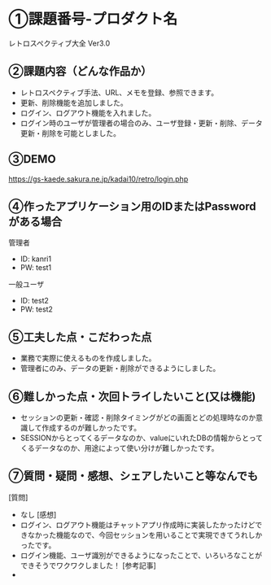 # ①課題番号-プロダクト名

レトロスペクティブ大全 Ver3.0

## ②課題内容（どんな作品か）

- レトロスペクティブ手法、URL、メモを登録、参照できます。
- 更新、削除機能を追加しました。
- ログイン、ログアウト機能を入れました。
- ログイン時のユーザが管理者の場合のみ、ユーザ登録・更新・削除、データ更新・削除を可能としました。

## ③DEMO

https://gs-kaede.sakura.ne.jp/kadai10/retro/login.php

## ④作ったアプリケーション用のIDまたはPasswordがある場合
管理者
- ID: kanri1
- PW: test1
  
一般ユーザ
- ID: test2
- PW: test2

## ⑤工夫した点・こだわった点

- 業務で実際に使えるものを作成しました。
- 管理者にのみ、データの更新・削除ができるようにしました。
  
## ⑥難しかった点・次回トライしたいこと(又は機能)

- セッションの更新・確認・削除タイミングがどの画面とどの処理時なのか意識して作成するのが難しかったです。
- SESSIONからとってくるデータなのか、valueにいれたDBの情報からとってくるデータなのか、用途によって使い分けが難しかったです。

## ⑦質問・疑問・感想、シェアしたいこと等なんでも

 [質問]
- なし
 [感想]
- ログイン、ログアウト機能はチャットアプリ作成時に実装したかったけどできなかった機能なので、今回セッションを用いることで実現できてうれしかったです。
- ログイン機能、ユーザ識別ができるようになったことで、いろいろなことができそうでワクワクしました！
 [参考記事]
-   
